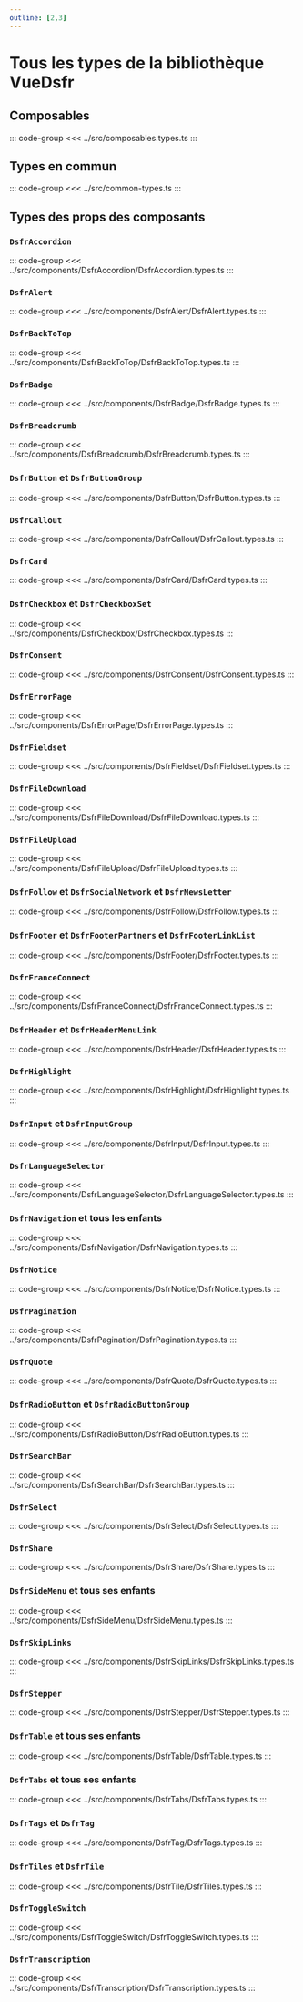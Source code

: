 ```yaml
---
outline: [2,3]
---
```


# Tous les types de la bibliothèque VueDsfr

## Composables

::: code-group
<<< ../src/composables.types.ts
:::

## Types en commun

::: code-group
<<< ../src/common-types.ts
:::

## Types des props des composants

### `DsfrAccordion`

::: code-group
<<< ../src/components/DsfrAccordion/DsfrAccordion.types.ts
:::

### `DsfrAlert`

::: code-group
<<< ../src/components/DsfrAlert/DsfrAlert.types.ts
:::

### `DsfrBackToTop`

::: code-group
<<< ../src/components/DsfrBackToTop/DsfrBackToTop.types.ts
:::

### `DsfrBadge`

::: code-group
<<< ../src/components/DsfrBadge/DsfrBadge.types.ts
:::

### `DsfrBreadcrumb`

::: code-group
<<< ../src/components/DsfrBreadcrumb/DsfrBreadcrumb.types.ts
:::

### `DsfrButton` et `DsfrButtonGroup`

::: code-group
<<< ../src/components/DsfrButton/DsfrButton.types.ts
:::

### `DsfrCallout`

::: code-group
<<< ../src/components/DsfrCallout/DsfrCallout.types.ts
:::

### `DsfrCard`

::: code-group
<<< ../src/components/DsfrCard/DsfrCard.types.ts
:::

### `DsfrCheckbox` et `DsfrCheckboxSet`

::: code-group
<<< ../src/components/DsfrCheckbox/DsfrCheckbox.types.ts
:::

### `DsfrConsent`

::: code-group
<<< ../src/components/DsfrConsent/DsfrConsent.types.ts
:::

### `DsfrErrorPage`

::: code-group
<<< ../src/components/DsfrErrorPage/DsfrErrorPage.types.ts
:::

### `DsfrFieldset`

::: code-group
<<< ../src/components/DsfrFieldset/DsfrFieldset.types.ts
:::

### `DsfrFileDownload`

::: code-group
<<< ../src/components/DsfrFileDownload/DsfrFileDownload.types.ts
:::

### `DsfrFileUpload`

::: code-group
<<< ../src/components/DsfrFileUpload/DsfrFileUpload.types.ts
:::

### `DsfrFollow` et `DsfrSocialNetwork` et `DsfrNewsLetter`

::: code-group
<<< ../src/components/DsfrFollow/DsfrFollow.types.ts
:::

### `DsfrFooter` et `DsfrFooterPartners` et `DsfrFooterLinkList`

::: code-group
<<< ../src/components/DsfrFooter/DsfrFooter.types.ts
:::

### `DsfrFranceConnect`

::: code-group
<<< ../src/components/DsfrFranceConnect/DsfrFranceConnect.types.ts
:::

### `DsfrHeader` et `DsfrHeaderMenuLink`

::: code-group
<<< ../src/components/DsfrHeader/DsfrHeader.types.ts
:::

### `DsfrHighlight`

::: code-group
<<< ../src/components/DsfrHighlight/DsfrHighlight.types.ts
:::

### `DsfrInput` et `DsfrInputGroup`

::: code-group
<<< ../src/components/DsfrInput/DsfrInput.types.ts
:::

### `DsfrLanguageSelector`

::: code-group
<<< ../src/components/DsfrLanguageSelector/DsfrLanguageSelector.types.ts
:::

### `DsfrNavigation` et tous les enfants

::: code-group
<<< ../src/components/DsfrNavigation/DsfrNavigation.types.ts
:::

### `DsfrNotice`

::: code-group
<<< ../src/components/DsfrNotice/DsfrNotice.types.ts
:::

### `DsfrPagination`

::: code-group
<<< ../src/components/DsfrPagination/DsfrPagination.types.ts
:::

### `DsfrQuote`

::: code-group
<<< ../src/components/DsfrQuote/DsfrQuote.types.ts
:::

### `DsfrRadioButton` et `DsfrRadioButtonGroup`

::: code-group
<<< ../src/components/DsfrRadioButton/DsfrRadioButton.types.ts
:::

### `DsfrSearchBar`

::: code-group
<<< ../src/components/DsfrSearchBar/DsfrSearchBar.types.ts
:::

### `DsfrSelect`

::: code-group
<<< ../src/components/DsfrSelect/DsfrSelect.types.ts
:::

### `DsfrShare`

::: code-group
<<< ../src/components/DsfrShare/DsfrShare.types.ts
:::

### `DsfrSideMenu` et tous ses enfants

::: code-group
<<< ../src/components/DsfrSideMenu/DsfrSideMenu.types.ts
:::

### `DsfrSkipLinks`

::: code-group
<<< ../src/components/DsfrSkipLinks/DsfrSkipLinks.types.ts
:::

### `DsfrStepper`

::: code-group
<<< ../src/components/DsfrStepper/DsfrStepper.types.ts
:::

### `DsfrTable` et tous ses enfants

::: code-group
<<< ../src/components/DsfrTable/DsfrTable.types.ts
:::

### `DsfrTabs` et tous ses enfants

::: code-group
<<< ../src/components/DsfrTabs/DsfrTabs.types.ts
:::

### `DsfrTags` et `DsfrTag`

::: code-group
<<< ../src/components/DsfrTag/DsfrTags.types.ts
:::

### `DsfrTiles` et `DsfrTile`

::: code-group
<<< ../src/components/DsfrTile/DsfrTiles.types.ts
:::

### `DsfrToggleSwitch`

::: code-group
<<< ../src/components/DsfrToggleSwitch/DsfrToggleSwitch.types.ts
:::

### `DsfrTranscription`

::: code-group
<<< ../src/components/DsfrTranscription/DsfrTranscription.types.ts
:::
